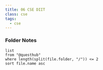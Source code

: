 ```yaml
---
title: 06 CSE DIIT
class: cse
tags:
  - cse
---
```


### Folder Notes

```dataview
list
from "@questhub"
where length(split(file.folder, "/")) <= 2
sort file.name asc
```